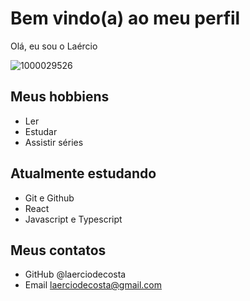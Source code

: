 # Bem vindo(a) ao meu perfil

Olá, eu sou o Laércio

![1000029526](https://github.com/laerciodecosta/laerciodecosta/assets/109702718/dbec5784-1c58-47de-9078-624bc79cdc68)


## Meus hobbiens

- Ler
- Estudar
- Assistir séries

## Atualmente estudando
- Git e Github
- React
- Javascript e Typescript

## Meus contatos

- GitHub @laerciodecosta
- Email laerciodecosta@gmail.com
